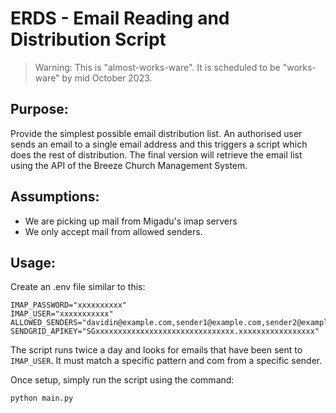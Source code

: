 # ERDS - Email Reading and Distribution Script

> Warning: This is "almost-works-ware". It is scheduled to be "works-ware" by mid October 2023.

## Purpose:
Provide the simplest possible email distribution list. An authorised user sends an email to a single email address and this triggers a script which does the rest of distribution. The final version will retrieve the email list using the API of the Breeze Church Management System.

## Assumptions:

- We are picking up mail from Migadu's imap servers
- We only accept mail from allowed senders.

## Usage:

Create an .env file similar to this:
```
IMAP_PASSWORD="xxxxxxxxxx"
IMAP_USER="xxxxxxxxxxx"
ALLOWED_SENDERS="davidin@example.com,sender1@example.com,sender2@example.com"
SENDGRID_APIKEY="SGxxxxxxxxxxxxxxxxxxxxxxxxxxxxxxx.xxxxxxxxxxxxxxxxx"
```

The script runs twice a day and looks for emails that have been sent to `IMAP_USER`. 
It must match a specific pattern and com from a specific sender.

Once setup, simply run the script using the command:

```
python main.py
```